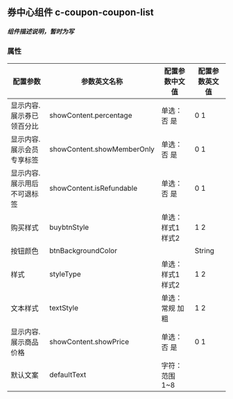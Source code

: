 ## 券中心组件    c-coupon-coupon-list
##### 组件描述说明，暂时为写

### 属性

| 配置参数 | 参数英文名称 | 配置参数中文值 | 配置参数英文值 |
|---|---|---|---|
| 显示内容.展示券已领百分比 | showContent.percentage | 单选：否 是 | 0 1 |
| 显示内容.展示会员专享标签 | showContent.showMemberOnly | 单选：否 是 | 0 1 |
| 显示内容.展示用后不可退标签 | showContent.isRefundable | 单选：否 是 | 0 1 |  |  |
| 购买样式 | buybtnStyle | 单选：样式1 样式2 | 1 2 |
| 按钮颜色 | btnBackgroundColor |  | String |
| 样式 | styleType | 单选：样式1 样式2 | 1 2 |
| 文本样式 | textStyle | 单选：常规 加粗 | 1 2 |
| 显示内容.展示商品价格 | showContent.showPrice | 单选：否 是 | 0 1 |
| 默认文案 | defaultText | 字符：范围1~8 |